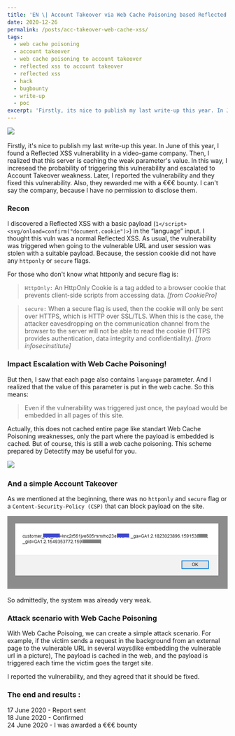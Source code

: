 ```yaml
---
title: 'EN \| Account Takeover via Web Cache Poisoning based Reflected XSS'
date: 2020-12-26
permalink: /posts/acc-takeover-web-cache-xss/
tags:
  - web cache poisoning
  - account takeover
  - web cache poisoning to account takeover
  - reflected xss to account takeover
  - reflected xss
  - hack
  - bugbounty
  - write-up
  - poc
excerpt: 'Firstly, its nice to publish my last write-up this year. In June of this year, I found a Reflected XSS vulnerability in a video-game company. Then, I realized that this server is caching the weak parameters value. In this way, I incresead the...'
---
```


<img src="https://lutfumertceylan.com.tr/images/web-cache.png"><br>

Firstly, it's nice to publish my last write-up this year. In June of this year, I found a Reflected XSS vulnerability in a video-game company. Then, I realized that this server is caching the weak parameter's value.
In this way, I incresead the probability of triggering this vulnerability and escalated to Account Takeover weakness.
Later, I reported the vulnerability and they fixed this vulnerability. Also, they rewarded me with a €€€ bounty. I can't say the company, because I have no permission to disclose them.

### Recon


I discovered a Reflected XSS with a basic payload (`1</script><svg/onload=confirm("document.cookie")>`) in the “language” input. I thought this vuln was a normal Reflected XSS. As usual, the vulnerability was triggered when going to
the vulnerable URL and user session was stolen with a suitable payload. Because, the session cookie did not have any `httponly` or `secure` flags.

For those who don't know what httponly and secure flag is:
> `HttpOnly:` An HttpOnly Cookie is a tag added to a browser cookie that prevents client-side scripts from accessing data. <i>[from CookiePro]</i><br>

> `secure:` When a secure flag is used, then the cookie will only be sent over HTTPS, which is HTTP over SSL/TLS. When this is the case, the attacker eavesdropping on the communication channel from the browser to the server will not be able to read the cookie (HTTPS provides authentication, data integrity and confidentiality). <i>[from infosecinstitute]</i>

### Impact Escalation with Web Cache Poisoning!
But then, I saw that each page also contains `language` parameter. And I realized that the value of this parameter is put in the web cache. So this means:
> Even if the vulnerability was triggered just once, the payload would be embedded in all pages of this site. <br>

Actually, this does not cached entire page like standart Web Cache Poisoning weaknesses, only the part where the payload is embedded is cached. But of course, this is still a web cache poisoning. This scheme prepared by
Detectify may be useful for you.

<img src="https://blog.detectify.com/wp-content/uploads/2020/07/web_cache_poisoning.png"><br>

### And a simple Account Takeover

As we mentioned at the beginning, there was no `httponly` and `secure` flag or a `Content-Security-Policy (CSP)` that can block payload on the site.

<img src="/images/xsscac.png"><br>

So admittedly, the system was already very weak. 

### Attack scenario with Web Cache Poisoning
With Web Cache Poisoing, we can create a simple attack scenario. For example, if the victim sends a request in the background from an external page to the vulnerable URL in several ways(like embedding the vulnerable url in a picture),
The payload is cached in the web, and the payload is triggered each time the victim goes the target site.

I reported the vulnerability, and they agreed that it should be fixed.

### The end and results :

17 June 2020 - Report sent<br>
18 June 2020 - Confirmed<br>
24 June 2020 - I was awarded a €€€ bounty<br>
